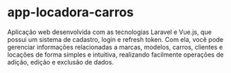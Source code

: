 # app-locadora-carros

Aplicação web desenvolvida com as tecnologias Laravel e Vue.js, que possui um sistema de cadastro, login e refresh token. Com ela, você pode gerenciar informações relacionadas a marcas, modelos, carros, clientes e locações de forma simples e intuitiva, realizando facilmente operações de adição, edição e exclusão de dados.
